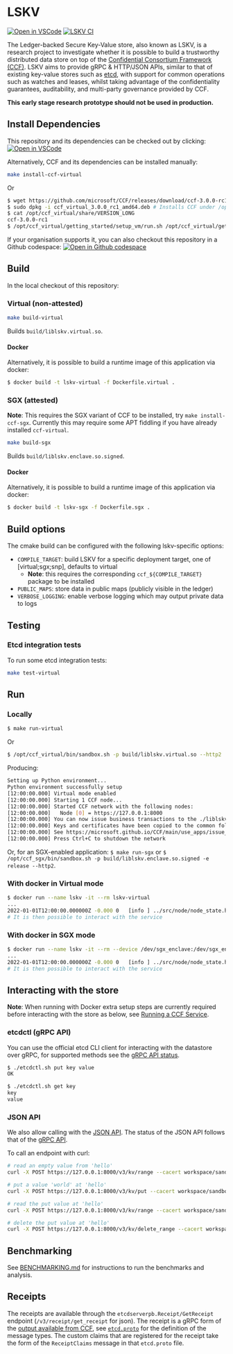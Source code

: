 # LSKV

[![Open in VSCode](https://img.shields.io/static/v1?label=Open+in&message=VSCode&logo=visualstudiocode&color=007ACC&logoColor=007ACC&labelColor=2C2C32)](https://vscode.dev/redirect?url=vscode://ms-vscode-remote.remote-containers/cloneInVolume?url=https://github.com/microsoft/LSKV) [![LSKV CI](https://github.com/microsoft/LSKV/actions/workflows/ci.yml/badge.svg)](https://github.com/microsoft/LSKV/actions/workflows/ci.yml)

The Ledger-backed Secure Key-Value store, also known as LSKV, is a research project to investigate whether it is possible to build a trustworthy distributed data store on top of the [Confidential Consortium Framework (CCF)](https://github.com/microsoft/CCF). LSKV aims to provide gRPC & HTTP/JSON APIs, similar to that of existing key-value stores such as [etcd](https://etcd.io/), with support for common operations such as watches and leases, whilst taking advantage of the confidentiality guarantees, auditability, and multi-party governance provided by CCF.

**This early stage research prototype should not be used in production.**

## Install Dependencies

This repository and its dependencies can be checked out by clicking: [![Open in VSCode](https://img.shields.io/static/v1?label=Open+in&message=VSCode&logo=visualstudiocode&color=007ACC&logoColor=007ACC&labelColor=2C2C32)](https://vscode.dev/redirect?url=vscode://ms-vscode-remote.remote-containers/cloneInVolume?url=https://github.com/microsoft/LSKV)

Alternatively, CCF and its dependencies can be installed manually:

```bash
make install-ccf-virtual
```

Or

```bash
$ wget https://github.com/microsoft/CCF/releases/download/ccf-3.0.0-rc1/ccf_virtual_3.0.0_rc1_amd64.deb
$ sudo dpkg -i ccf_virtual_3.0.0_rc1_amd64.deb # Installs CCF under /opt/ccf_virtual
$ cat /opt/ccf_virtual/share/VERSION_LONG
ccf-3.0.0-rc1
$ /opt/ccf_virtual/getting_started/setup_vm/run.sh /opt/ccf_virtual/getting_started/setup_vm/app-dev.yml  # Install dependencies
```

If your organisation supports it, you can also checkout this repository in a Github codespace: [![Open in Github codespace](https://img.shields.io/static/v1?label=Open+in&message=GitHub+codespace&logo=github&color=2F363D&logoColor=white&labelColor=2C2C32)](https://github.com/codespaces/new?hide_repo_select=true&ref=main&repo=534240617&machine=basicLinux32gb&devcontainer_path=.devcontainer.json&location=WestEurope)

## Build

In the local checkout of this repository:

### Virtual (non-attested)

```bash
make build-virtual
```

Builds `build/liblskv.virtual.so`.

#### Docker

Alternatively, it is possible to build a runtime image of this application via docker:

```bash
$ docker build -t lskv-virtual -f Dockerfile.virtual .
```

### SGX (attested)

**Note**: This requires the SGX variant of CCF to be installed, try `make install-ccf-sgx`.
Currently this may require some APT fiddling if you have already installed `ccf-virtual`.

```bash
make build-sgx
```

Builds `build/liblskv.enclave.so.signed`.

#### Docker

Alternatively, it is possible to build a runtime image of this application via docker:

```bash
$ docker build -t lskv-sgx -f Dockerfile.sgx .
```

## Build options

The cmake build can be configured with the following lskv-specific options:

- `COMPILE_TARGET`: build LSKV for a specific deployment target, one of [virtual;sgx;snp], defaults to virtual
  - **Note**: this requires the corresponding `ccf_${COMPILE_TARGET}` package to be installed
- `PUBLIC_MAPS`: store data in public maps (publicly visible in the ledger)
- `VERBOSE_LOGGING`: enable verbose logging which may output private data to logs

## Testing

### Etcd integration tests

To run some etcd integration tests:

```sh
make test-virtual
```

## Run

### Locally

```bash
$ make run-virtual
```

Or

```bash
$ /opt/ccf_virtual/bin/sandbox.sh -p build/liblskv.virtual.so --http2
```

Producing:

```sh
Setting up Python environment...
Python environment successfully setup
[12:00:00.000] Virtual mode enabled
[12:00:00.000] Starting 1 CCF node...
[12:00:00.000] Started CCF network with the following nodes:
[12:00:00.000]   Node [0] = https://127.0.0.1:8000
[12:00:00.000] You can now issue business transactions to the ./liblskv.virtual.so application
[12:00:00.000] Keys and certificates have been copied to the common folder: .../LSKV/build/workspace/sandbox_common
[12:00:00.000] See https://microsoft.github.io/CCF/main/use_apps/issue_commands.html for more information
[12:00:00.000] Press Ctrl+C to shutdown the network
```

Or, for an SGX-enabled application: `$ make run-sgx` or `$ /opt/ccf_sgx/bin/sandbox.sh -p build/liblskv.enclave.so.signed -e release --http2`.

### With docker in Virtual mode

```bash
$ docker run --name lskv -it --rm lskv-virtual
...
2022-01-01T12:00:00.000000Z -0.000 0   [info ] ../src/node/node_state.h:1790        | Network TLS connections now accepted
# It is then possible to interact with the service
```

### With docker in SGX mode

```bash
$ docker run --name lskv -it --rm --device /dev/sgx_enclave:/dev/sgx_enclave --device /dev/sgx_provision:/dev/sgx_provision -v /dev/sgx:/dev/sgx lskv-sgx
...
2022-01-01T12:00:00.000000Z -0.000 0   [info ] ../src/node/node_state.h:1790        | Network TLS connections now accepted
# It is then possible to interact with the service
```

## Interacting with the store

**Note**: When running with Docker extra setup steps are currently required before interacting with the store as below, see [Running a CCF Service](https://microsoft.github.io/CCF/main/operations/start_network.html#opening-a-network-to-users).

### etcdctl (gRPC API)

You can use the official etcd CLI client for interacting with the datastore over gRPC, for supported methods see the [gRPC API status](https://github.com/microsoft/LSKV/issues/35).

```bash
$ ./etcdctl.sh put key value
OK

$ ./etcdctl.sh get key
key
value
```

### JSON API

We also allow calling with the [JSON API](https://etcd.io/docs/v3.5/dev-guide/api_grpc_gateway/).
The status of the JSON API follows that of the [gRPC API](https://github.com/microsoft/LSKV/issues/35).

To call an endpoint with curl:

```sh
# read an empty value from 'hello'
curl -X POST https://127.0.0.1:8000/v3/kv/range --cacert workspace/sandbox_common/service_cert.pem --key workspace/sandbox_common/user0_privk.pem --cert workspace/sandbox_common/user0_cert.pem  -H "content-type: application/json" -i --data-binary '{"key":"aGVsbG8="}'

# put a value 'world' at 'hello'
curl -X POST https://127.0.0.1:8000/v3/kv/put --cacert workspace/sandbox_common/service_cert.pem --key workspace/sandbox_common/user0_privk.pem --cert workspace/sandbox_common/user0_cert.pem  -H "content-type: application/json" -i --data-binary '{"key":"aGVsbG8=","value":"d29ybGQ="}'

# read the put value at 'hello'
curl -X POST https://127.0.0.1:8000/v3/kv/range --cacert workspace/sandbox_common/service_cert.pem --key workspace/sandbox_common/user0_privk.pem --cert workspace/sandbox_common/user0_cert.pem  -H "content-type: application/json" -i --data-binary '{"key":"aGVsbG8="}'

# delete the put value at 'hello'
curl -X POST https://127.0.0.1:8000/v3/kv/delete_range --cacert workspace/sandbox_common/service_cert.pem --key workspace/sandbox_common/user0_privk.pem --cert workspace/sandbox_common/user0_cert.pem  -H "content-type: application/json" -i --data-binary '{"key":"aGVsbG8="}'
```

## Benchmarking

See [BENCHMARKING.md](./BENCHMARKING.md) for instructions to run the benchmarks and analysis.

## Receipts

The receipts are available through the `etcdserverpb.Receipt/GetReceipt` endpoint (`/v3/receipt/get_receipt` for json).
The receipt is a gRPC form of the [output available from CCF](https://microsoft.github.io/CCF/main/use_apps/verify_tx.html#write-receipts), see [`etcd.proto`](./proto/etcd.proto) for the definition of the message types.
The custom claims that are registered for the receipt take the form of the `ReceiptClaims` message in that `etcd.proto` file.
